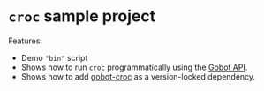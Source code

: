 # `croc` sample project

Features:

- Demo `"bin"` script
- Shows how to run `croc` programmatically using the [Gobot API](https://github.com/benallfree/gobot/tree/v1.0.0-alpha.36/docs/readme.md).
- Shows how to add [gobot-croc](https://www.npmjs.com/package/gobot-croc) as a version-locked dependency.
